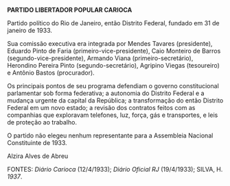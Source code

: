 **PARTIDO LIBERTADOR POPULAR CARIOCA**

Partido político do Rio de Janeiro, então Distrito Federal, fundado em
31 de janeiro de 1933.

Sua comissão executiva era integrada por Mendes Tavares (presidente),
Eduardo Pinto de Faria (primeiro-vice-presidente), Caio Monteiro de
Barros (segundo-vice-presidente), Armando Viana (primeiro-secretário),
Herondino Pereira Pinto (segundo-secretário), Agripino Viegas
(tesoureiro) e Antônio Bastos (procurador).

Os principais pontos de seu programa defendiam o governo constitucional
parlamentar sob forma federativa; a autonomia do Distrito Federal e a
mudança urgente da capital da República; a transformação do então
Distrito Federal em um novo estado; a revisão dos contratos feitos com
as companhias que exploravam telefones, luz, força, gás e transportes, e
leis de proteção ao trabalho.

O partido não elegeu nenhum representante para a Assembleia Nacional
Constituinte de 1933.

Alzira Alves de Abreu

FONTES: *Diário Carioca* (12/4/1933); *Diário Oficial* *RJ* (19/4/1933);
SILVA, H. *1937*.
